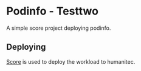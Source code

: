 # Podinfo - Testtwo

A simple score project deploying podinfo.

## Deploying

[Score](https://score.dev/) is used to deploy the workload to humanitec.
